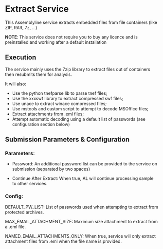 # Extract Service

This Assemblyline service extracts embedded files from file containers (like ZIP, RAR, 7z, ...)

**NOTE**: This service does not require you to buy any licence and is preinstalled and
working after a default installation

## Execution

The service mainly uses the 7zip library to extract files out of containers then resubmits them for
analysis.

It will also:

- Use the python tnefparse lib to parse tnef files;
- Use the xxxswf library to extract compressed swf files;
- Use unace to extract winace compressed files;
- Use mstools and custom script to attempt to decode MSOffice files;
- Extract attachments from .eml files;
- Attempt automatic decoding using a default list of passwords (see configuration section below)


## Submission Parameters & Configuration

### Parameters:

- Password: An additional password list can be provided to the service on submission (separated by two spaces)

- Continue After Extract: When true, AL will continue processing sample to other services.

### Config:

DEFAULT_PW_LIST: List of passwords used when attempting to extract from protected archives.

MAX_EMAIL_ATTACHMENT_SIZE:	Maximum size attachment to extract from a .eml file.

NAMED_EMAIL_ATTACHMENTS_ONLY: When true, service will only extract attachment files from .eml when the file name is provided.





